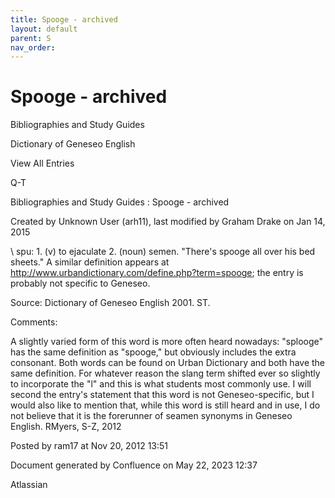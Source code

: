 ```yaml
---
title: Spooge - archived
layout: default
parent: S
nav_order:
---
```


# Spooge - archived

Bibliographies and Study Guides

Dictionary of Geneseo English

View All Entries

Q-T

Bibliographies and Study Guides : Spooge - archived

Created by  Unknown User (arh11), last modified by  Graham Drake on Jan 14, 2015

\ spu\: 1. (v) to ejaculate 2. (noun) semen. &quot;There's spooge all over his bed sheets.&quot; A similar definition appears at http://www.urbandictionary.com/define.php?term=spooge; the entry is probably not specific to Geneseo.

Source: Dictionary of Geneseo English 2001. ST.

Comments:

A slightly varied form of this word is more often heard nowadays: &quot;splooge&quot; has the same definition as &quot;spooge,&quot; but obviously includes the extra consonant. Both words can be found on Urban Dictionary and both have the same definition. For whatever reason the slang term shifted ever so slightly to incorporate the &quot;l&quot; and this is what students most commonly use. I will second the entry's statement that this word is not Geneseo-specific, but I would also like to mention that, while this word is still heard and in use, I do not believe that it is the forerunner of seamen synonyms in Geneseo English. RMyers, S-Z, 2012

Posted by ram17 at Nov 20, 2012 13:51

Document generated by Confluence on May 22, 2023 12:37

Atlassian
